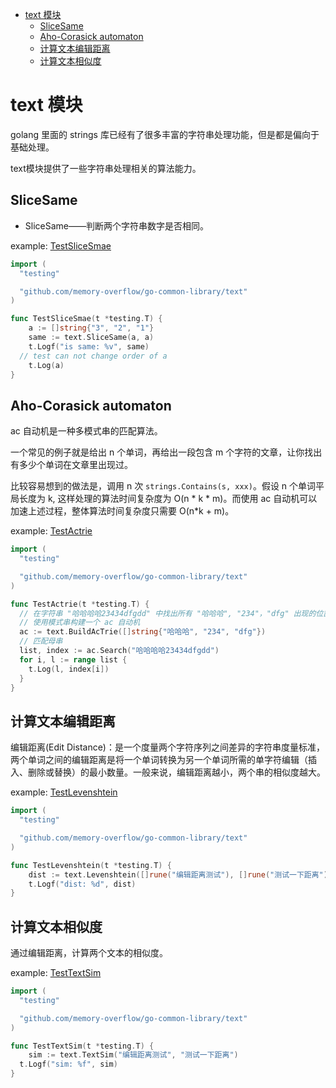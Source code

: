 - [text 模块](#text-模块)
  - [SliceSame](#slicesame)
  - [Aho-Corasick automaton](#aho-corasick-automaton)
  - [计算文本编辑距离](#计算文本编辑距离)
  - [计算文本相似度](#计算文本相似度)

# text 模块
golang 里面的 strings 库已经有了很多丰富的字符串处理功能，但是都是偏向于基础处理。

text模块提供了一些字符串处理相关的算法能力。

## SliceSame
- SliceSame——判断两个字符串数字是否相同。

example: [TestSliceSmae](https://github.com/memory-overflow/go-text-algorithm/blob/main/text_test.go#L29)
```go
import (
  "testing"

  "github.com/memory-overflow/go-common-library/text"
)

func TestSliceSmae(t *testing.T) {
	a := []string{"3", "2", "1"}
	same := text.SliceSame(a, a)
	t.Logf("is same: %v", same)
  // test can not change order of a
	t.Log(a)
}
```

## Aho-Corasick automaton
ac 自动机是一种多模式串的匹配算法。

一个常见的例子就是给出 n 个单词，再给出一段包含 m 个字符的文章，让你找出有多少个单词在文章里出现过。

比较容易想到的做法是，调用 n 次 `strings.Contains(s, xxx)`。假设 n 个单词平局长度为 k, 这样处理的算法时间复杂度为 O(n * k * m)。而使用 ac 自动机可以加速上述过程，整体算法时间复杂度只需要 O(n*k + m)。

example: [TestActrie](https://github.com/memory-overflow/go-text-algorithm/blob/main/text_test.go#L9)
```go
import (
  "testing"

  "github.com/memory-overflow/go-common-library/text"
)

func TestActrie(t *testing.T) {
  // 在字符串 "哈哈哈哈23434dfgdd" 中找出所有 "哈哈哈", "234"，"dfg" 出现的位置。
  // 使用模式串构建一个 ac 自动机
  ac := text.BuildAcTrie([]string{"哈哈哈", "234", "dfg"})
  // 匹配母串
  list, index := ac.Search("哈哈哈哈23434dfgdd")
  for i, l := range list {
    t.Log(l, index[i])
  }
}
```

## 计算文本编辑距离
编辑距离(Edit Distance)：是一个度量两个字符序列之间差异的字符串度量标准，两个单词之间的编辑距离是将一个单词转换为另一个单词所需的单字符编辑（插入、删除或替换）的最小数量。一般来说，编辑距离越小，两个串的相似度越大。

example: [TestLevenshtein](https://github.com/memory-overflow/go-text-algorithm/blob/main/text_test.go#L24)
```go
import (
  "testing"

  "github.com/memory-overflow/go-common-library/text"
)

func TestLevenshtein(t *testing.T) {
	dist := text.Levenshtein([]rune("编辑距离测试"), []rune("测试一下距离"))
	t.Logf("dist: %d", dist)
}
```

## 计算文本相似度
通过编辑距离，计算两个文本的相似度。

example: [TestTextSim](https://github.com/memory-overflow/go-text-algorithm/blob/main/text_test.go#L17)
```go
import (
  "testing"

  "github.com/memory-overflow/go-common-library/text"
)

func TestTextSim(t *testing.T) {
	sim := text.TextSim("编辑距离测试", "测试一下距离")
  t.Logf("sim: %f", sim)
}
```